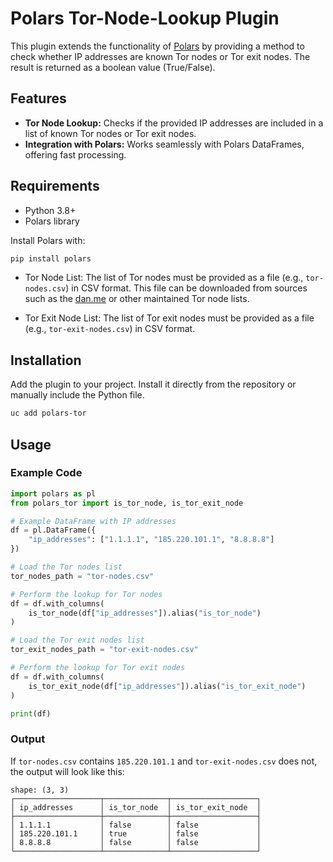 # Polars Tor-Node-Lookup Plugin

This plugin extends the functionality of [Polars](https://www.pola.rs) by providing a method to check whether IP addresses are known Tor nodes or Tor exit nodes. The result is returned as a boolean value (True/False).

## Features

- **Tor Node Lookup:** Checks if the provided IP addresses are included in a list of known Tor nodes or Tor exit nodes.
- **Integration with Polars:** Works seamlessly with Polars DataFrames, offering fast processing.

## Requirements

- Python 3.8+
- Polars library

Install Polars with:

```bash
pip install polars
```

- Tor Node List: The list of Tor nodes must be provided as a file (e.g., `tor-nodes.csv`) in CSV format. This file can be downloaded from sources such as the [dan.me](https://www.dan.me.uk/torlist) or other maintained Tor node lists.

- Tor Exit Node List: The list of Tor exit nodes must be provided as a file (e.g., `tor-exit-nodes.csv`) in CSV format.

## Installation

Add the plugin to your project. Install it directly from the repository or manually include the Python file.

```bash
uc add polars-tor
```

## Usage

### Example Code

```python
import polars as pl
from polars_tor import is_tor_node, is_tor_exit_node

# Example DataFrame with IP addresses
df = pl.DataFrame({
    "ip_addresses": ["1.1.1.1", "185.220.101.1", "8.8.8.8"]
})

# Load the Tor nodes list
tor_nodes_path = "tor-nodes.csv"

# Perform the lookup for Tor nodes
df = df.with_columns(
    is_tor_node(df["ip_addresses"]).alias("is_tor_node")
)

# Load the Tor exit nodes list
tor_exit_nodes_path = "tor-exit-nodes.csv"

# Perform the lookup for Tor exit nodes
df = df.with_columns(
    is_tor_exit_node(df["ip_addresses"]).alias("is_tor_exit_node")
)

print(df)
```

### Output

If `tor-nodes.csv` contains `185.220.101.1` and `tor-exit-nodes.csv` does not, the output will look like this:

```
shape: (3, 3)
┌───────────────────┬──────────────┬───────────────────┐
│ ip_addresses      │ is_tor_node  │ is_tor_exit_node  │
├───────────────────┼──────────────┼───────────────────┤
│ 1.1.1.1           │ false        │ false             │
│ 185.220.101.1     │ true         │ false             │
│ 8.8.8.8           │ false        │ false             │
└───────────────────┴──────────────┴───────────────────┘
```